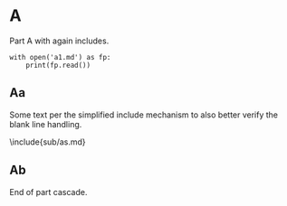 # A

Part A with again includes.

```{.python .cb.run}
with open('a1.md') as fp:
    print(fp.read())
```

## Aa

Some text per the simplified include mechanism to also better verify the blank line handling.

\include{sub/as.md}

## Ab

End of part cascade.
